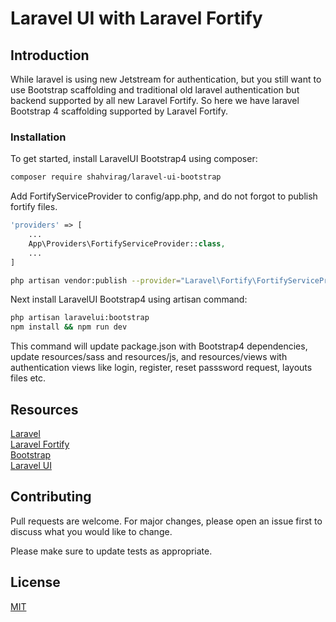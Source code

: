 # Laravel UI with Laravel Fortify

## Introduction

While laravel is using new Jetstream for authentication, but you still want to use Bootstrap scaffolding and traditional old laravel authentication but backend supported by all new Laravel Fortify. So here we have laravel Bootstrap 4 scaffolding supported by Laravel Fortify.

### Installation

To get started, install LaravelUI Bootstrap4 using composer:

```bash
composer require shahvirag/laravel-ui-bootstrap
```

Add FortifyServiceProvider to config/app.php, and do not forgot to publish fortify files.

```php
'providers' => [
    ...
    App\Providers\FortifyServiceProvider::class,
    ...
]
```

```bash
php artisan vendor:publish --provider="Laravel\Fortify\FortifyServiceProvider"
```

Next install LaravelUI Bootstrap4 using artisan command:

```bash
php artisan laravelui:bootstrap
npm install && npm run dev
```

This command will update package.json with Bootstrap4 dependencies, update resources/sass and resources/js, and resources/views with authentication views like login, register, reset passsword request, layouts files etc.

## Resources

[Laravel](https://github.com/laravel/laravel)  
[Laravel Fortify](https://github.com/laravel/fortity)  
[Bootstrap](http://getbootstrap.com)  
[Laravel UI](https://github.com/laravel/ui)

## Contributing

Pull requests are welcome. For major changes, please open an issue first to discuss what you would like to change.

Please make sure to update tests as appropriate.

## License

[MIT](https://choosealicense.com/licenses/mit/)
